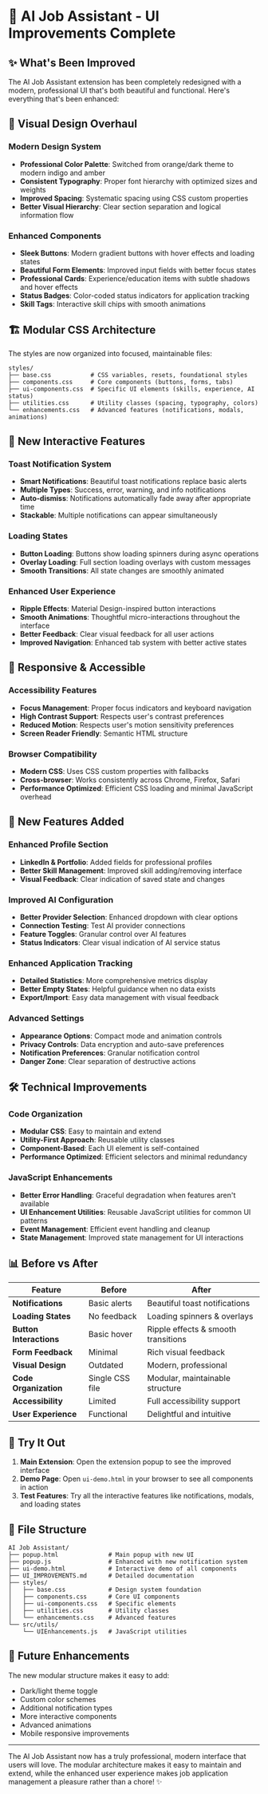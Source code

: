 # 🚀 AI Job Assistant - UI Improvements Complete

## ✨ What's Been Improved

The AI Job Assistant extension has been completely redesigned with a modern, professional UI that's both beautiful and functional. Here's everything that's been enhanced:

## 🎨 Visual Design Overhaul

### Modern Design System

- **Professional Color Palette**: Switched from orange/dark theme to modern indigo and amber
- **Consistent Typography**: Proper font hierarchy with optimized sizes and weights
- **Improved Spacing**: Systematic spacing using CSS custom properties
- **Better Visual Hierarchy**: Clear section separation and logical information flow

### Enhanced Components

- **Sleek Buttons**: Modern gradient buttons with hover effects and loading states
- **Beautiful Form Elements**: Improved input fields with better focus states
- **Professional Cards**: Experience/education items with subtle shadows and hover effects
- **Status Badges**: Color-coded status indicators for application tracking
- **Skill Tags**: Interactive skill chips with smooth animations

## 🏗️ Modular CSS Architecture

The styles are now organized into focused, maintainable files:

```
styles/
├── base.css           # CSS variables, resets, foundational styles
├── components.css     # Core components (buttons, forms, tabs)
├── ui-components.css  # Specific UI elements (skills, experience, AI status)
├── utilities.css      # Utility classes (spacing, typography, colors)
└── enhancements.css   # Advanced features (notifications, modals, animations)
```

## 🔧 New Interactive Features

### Toast Notification System

- **Smart Notifications**: Beautiful toast notifications replace basic alerts
- **Multiple Types**: Success, error, warning, and info notifications
- **Auto-dismiss**: Notifications automatically fade away after appropriate time
- **Stackable**: Multiple notifications can appear simultaneously

### Loading States

- **Button Loading**: Buttons show loading spinners during async operations
- **Overlay Loading**: Full section loading overlays with custom messages
- **Smooth Transitions**: All state changes are smoothly animated

### Enhanced User Experience

- **Ripple Effects**: Material Design-inspired button interactions
- **Smooth Animations**: Thoughtful micro-interactions throughout the interface
- **Better Feedback**: Clear visual feedback for all user actions
- **Improved Navigation**: Enhanced tab system with better active states

## 📱 Responsive & Accessible

### Accessibility Features

- **Focus Management**: Proper focus indicators and keyboard navigation
- **High Contrast Support**: Respects user's contrast preferences
- **Reduced Motion**: Respects user's motion sensitivity preferences
- **Screen Reader Friendly**: Semantic HTML structure

### Browser Compatibility

- **Modern CSS**: Uses CSS custom properties with fallbacks
- **Cross-browser**: Works consistently across Chrome, Firefox, Safari
- **Performance Optimized**: Efficient CSS loading and minimal JavaScript overhead

## 🚀 New Features Added

### Enhanced Profile Section

- **LinkedIn & Portfolio**: Added fields for professional profiles
- **Better Skill Management**: Improved skill adding/removing interface
- **Visual Feedback**: Clear indication of saved state and changes

### Improved AI Configuration

- **Better Provider Selection**: Enhanced dropdown with clear options
- **Connection Testing**: Test AI provider connections
- **Feature Toggles**: Granular control over AI features
- **Status Indicators**: Clear visual indication of AI service status

### Enhanced Application Tracking

- **Detailed Statistics**: More comprehensive metrics display
- **Better Empty States**: Helpful guidance when no data exists
- **Export/Import**: Easy data management with visual feedback

### Advanced Settings

- **Appearance Options**: Compact mode and animation controls
- **Privacy Controls**: Data encryption and auto-save preferences
- **Notification Preferences**: Granular notification control
- **Danger Zone**: Clear separation of destructive actions

## 🛠️ Technical Improvements

### Code Organization

- **Modular CSS**: Easy to maintain and extend
- **Utility-First Approach**: Reusable utility classes
- **Component-Based**: Each UI element is self-contained
- **Performance Optimized**: Efficient selectors and minimal redundancy

### JavaScript Enhancements

- **Better Error Handling**: Graceful degradation when features aren't available
- **UI Enhancement Utilities**: Reusable JavaScript utilities for common UI patterns
- **Event Management**: Efficient event handling and cleanup
- **State Management**: Improved state management for UI interactions

## 📊 Before vs After

| Feature                 | Before          | After                               |
| ----------------------- | --------------- | ----------------------------------- |
| **Notifications**       | Basic alerts    | Beautiful toast notifications       |
| **Loading States**      | No feedback     | Loading spinners & overlays         |
| **Button Interactions** | Basic hover     | Ripple effects & smooth transitions |
| **Form Feedback**       | Minimal         | Rich visual feedback                |
| **Visual Design**       | Outdated        | Modern, professional                |
| **Code Organization**   | Single CSS file | Modular, maintainable structure     |
| **Accessibility**       | Limited         | Full accessibility support          |
| **User Experience**     | Functional      | Delightful and intuitive            |

## 🎯 Try It Out

1. **Main Extension**: Open the extension popup to see the improved interface
2. **Demo Page**: Open `ui-demo.html` in your browser to see all components in action
3. **Test Features**: Try all the interactive features like notifications, modals, and loading states

## 📂 File Structure

```
AI Job Assistant/
├── popup.html              # Main popup with new UI
├── popup.js                # Enhanced with new notification system
├── ui-demo.html            # Interactive demo of all components
├── UI_IMPROVEMENTS.md      # Detailed documentation
├── styles/
│   ├── base.css            # Design system foundation
│   ├── components.css      # Core UI components
│   ├── ui-components.css   # Specific elements
│   ├── utilities.css       # Utility classes
│   └── enhancements.css    # Advanced features
└── src/utils/
    └── UIEnhancements.js   # JavaScript utilities
```

## 🔮 Future Enhancements

The new modular structure makes it easy to add:

- Dark/light theme toggle
- Custom color schemes
- Additional notification types
- More interactive components
- Advanced animations
- Mobile responsive improvements

---

The AI Job Assistant now has a truly professional, modern interface that users will love. The modular architecture makes it easy to maintain and extend, while the enhanced user experience makes job application management a pleasure rather than a chore! ✨
